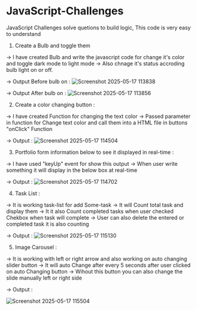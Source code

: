 # JavaScript-Challenges
JavaScript Challenges solve quetions to build logic, This code is very easy to understand

1. Create a Bulb and toggle them

-> I have created Bulb and write the javascript code for change it's color and toggle dark mode to light mode 
-> Also chnage it's status accroding bulb light on or off.

-> Output Before bulb on :
![Screenshot 2025-05-17 113838](https://github.com/user-attachments/assets/ce8fb484-241a-4aaf-8139-5789e70adedf)

-> Output After bulb on :
![Screenshot 2025-05-17 113856](https://github.com/user-attachments/assets/ce208151-94fc-44e6-a359-fc06f2728113)


2. Create a color changing button :

-> I have created Function for changing the text color 
-> Passed parameter in function for Change text color and call them into a HTML file in buttons "onClick" Function

-> Output :
![Screenshot 2025-05-17 114504](https://github.com/user-attachments/assets/2e6fa3ca-e6c4-49a8-96fc-c699d1ccf647)


3. Portfolio form information below to see it displayed in real-time :

-> I have used "keyUp" event for show this output 
-> When user write something it will display in the below box at real-time

-> Output :
![Screenshot 2025-05-17 114702](https://github.com/user-attachments/assets/c9b6fa92-7f36-4bb2-94f8-11642e67e6ba)


4. Task List :

-> It is working task-list for add Some-task 
-> It will Count total task and display them 
-> It it also Count completed tasks when user checked Chekbox when task will complete
-> User can also delete the entered or completed task it is also counting 

-> Output :
![Screenshot 2025-05-17 115130](https://github.com/user-attachments/assets/24986280-e41a-4656-8e37-c71a87d69619)


5. Image Carousel :

-> It is working with left or right arrow and also working on auto changing slider button 
-> It will auto Change after every 5 seconds after user clicked on auto Changing button 
-> Wihout this button you can also change the slide manually left or right side

-> Output :

![Screenshot 2025-05-17 115504](https://github.com/user-attachments/assets/64b25fd8-556e-4b50-ae98-bc3fc00e9487)
